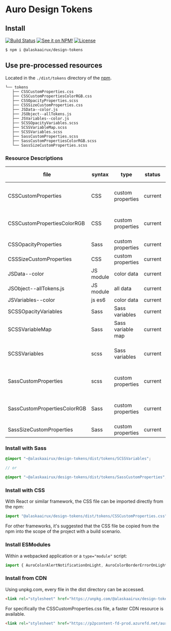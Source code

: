 # Auro Design Tokens

## Install

[![Build Status](https://img.shields.io/github/workflow/status/AlaskaAirlines/design-tokens/Test%20and%20publish?branch=master&style=for-the-badge)](https://github.com/AlaskaAirlines/design-tokens/actions?query=workflow%3A%22test+and+publish%22)
[![See it on NPM!](https://img.shields.io/npm/v/@alaskaairux/design-tokens.svg?style=for-the-badge&color=orange)](https://www.npmjs.com/package/@alaskaairux/design-tokens)
[![License](https://img.shields.io/npm/l/@alaskaairux/design-tokens.svg?color=blue&style=for-the-badge)](https://www.apache.org/licenses/LICENSE-2.0)

```
$ npm i @alaskaairux/design-tokens
```

## Use pre-processed resources

Located in the `./dist/tokens` directory of the [npm](https://www.npmjs.com/package/@alaskaairux/design-tokens).

```
└── tokens
   ├── CSSCustomProperties.css
   ├── CSSCustomPropertiesColorRGB.css
   ├── CSSOpacityProperties.scss
   ├── CSSSizeCustomProperties.css
   ├── JSData--color.js
   ├── JSObject--allTokens.js
   ├── JSVariables--color.js
   ├── SCSSOpacityVariables.scss
   ├── SCSSVariableMap.scss
   ├── SCSSVariables.scss
   ├── SassCustomProperties.scss
   ├── SassCustomPropertiesColorRGB.scss
   └── SassSizeCustomProperties.scss
```

### Resource Descriptions

| file | syntax | type | status | filter type / description |
|---|---|---|---|---|
| CSSCustomProperties | CSS | custom properties | current | full list of v2.8 release tokens |
| CSSCustomPropertiesColorRGB | CSS | custom properties | current| Filter: color, public<br>custom RGB output
| CSSOpacityProperties | Sass | custom properties | current | filter: opacity |
| CSSSizeCustomProperties | CSS | custom properties | current | filter: size, public |
| JSData--color | JS module | color data | current | filter: color, current |
| JSObject--allTokens.js | JS module | all data | current | filter: public |
| JSVariables--color | js es6 | color data | current | filter: color |
| SCSSOpacityVariables | Sass | Sass variables | current | filter: opacity |
| SCSSVariableMap | Sass | Sass variable map | current | filter: size, public |
| SCSSVariables | scss | Sass variables | current | full list of v2.8 release tokens |
| SassCustomProperties | scss | custom properties | current | full list of v2.8 release tokens |
| SassCustomPropertiesColorRGB | Sass | custom properties | current| Filter: color, public<br>custom RGB output
| SassSizeCustomProperties | Sass | custom properties | current | filter: size, public |


### Install with Sass

```scss
@import "~@alaskaairux/design-tokens/dist/tokens/SCSSVariables";

// or

@import "~@alaskaairux/design-tokens/dist/tokens/SassCustomProperties";
```

### Install with CSS

With React or similar framework, the CSS file can be imported directly from the npm:

```js
import "@alaskaairux/design-tokens/dist/tokens/CSSCustomProperties.css"
```

For other frameworks, it's suggested that the CSS file be copied from the npm into the scope of the project with a build scenario.

### Install ESModules

Within a webpacked application or a `type="module"` script:

```js
import { AuroColorAlertNotificationOnLight, AuroColorBorderErrorOnLight } from '@alaskaairux/design-tokens/dist/tokens/JSVariables--color.js';
```

### Install from CDN

Using unpkg.com, every file in the dist directory can be accessed.

```html
<link rel="stylesheet" href="https://unpkg.com/@alaskaairux/design-tokens@latest/dist/tokens/CSSCustomProperties.css">
```

For specifically the CSSCustomProperties.css file, a faster CDN resource is available.

```html
<link rel="stylesheet" href="https://p2pcontent-fd-prod.azurefd.net/auro/tokens/CSSCustomProperties.css">
```
